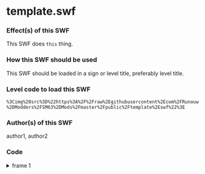 # template.swf

### Effect(s) of this SWF
This SWF does `this` thing.

### How this SWF should be used
This SWF should be loaded in a sign or level title, preferably level title.

### Level code to load this SWF
`%3Cimg%20src%3D%22https%3A%2F%2Fraw%2Egithubusercontent%2Ecom%2FRunouw%2DModders%2FSM63%2DMods%2Fmaster%2Fpublic%2Ftemplate%2Eswf%22%3E`

### Author(s) of this SWF
author1, author2

### Code
<details/>
  <summary>frame 1</summary>
  <details/>
      <summary>doAction</summary>
        
```
_root.myFunction = function(input1)
{
    if(1 == 1)
    {
    _root.myVar = input1;
    }
};
```
  </details>
</details>
